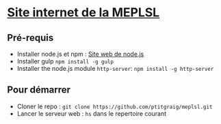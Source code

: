 # [Site internet de la MEPLSL](http://www.mission-evangelique-parmi-les-sans-logis.fr/)

## Pré-requis

* Installer node.js et npm : [Site web de node.js](https://nodejs.org/en/)
* Installer gulp `npm install -g gulp`
* Installer the node.js module `http-server`: `npm install -g http-server`
 
## Pour démarrer

* Cloner le repo : `git clone https://github.com/ptitgraig/meplsl.git`
* Lancer le serveur web : `hs` dans le repertoire courant
